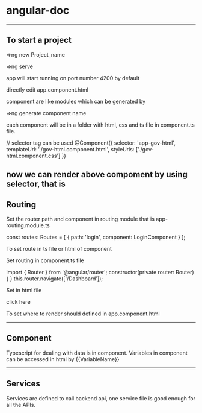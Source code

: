 # angular-doc

-------------------
To start a project
-------------------
=>ng new Project_name

=>ng serve

app will start running on port number 4200 by default 

directly edit app.component.html

component are like modules which can be generated by

=>ng generate component name

each component will be in a folder with html, css and ts file 
in component.ts file. 

// selector tag can be used 
@Component({
  selector: 'app-gov-html',
  templateUrl: './gov-html.component.html',
  styleUrls: ['./gov-html.component.css']
})

now we can render above compoment by using selector, 
that is <app-gov-html>
--------
Routing
--------
Set the router path and component in routing module that is 
app-routing.module.ts

const routes: Routes = [
  {
  path: 'login',
  component: LoginComponent
}
];

To set route in ts file or html of component 

Set routing in component.ts file
 
import { Router } from '@angular/router';
 constructor(private router: Router) { }
 this.router.navigate(['/Dashboard']);

Set in html file 

 <a routerLink="signup" routerLinkActive="active">click here</a>

To set where to render should defined in app.component.html 

<router-outlet></router-outlet>

----------
Component
----------
Typescript for dealing with data is in component. Variables in component can be accessed in html by {{VariableName}}

---------
Services
---------

Services are defined to call backend api,  one service file is good enough for all the APIs.
